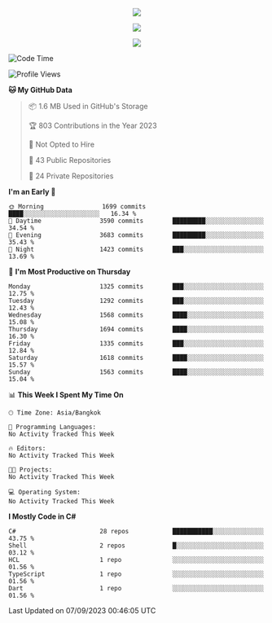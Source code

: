 <p align="center">
  <a href="say-hi.gif"> 
    <img align="center" src="say-hi.gif"/>
  </a>
</p>
<p align="center">
  <a href="https://github.com/htthinh1999">
    <img align="center" src="https://github-readme-stats-kappa-pink.vercel.app/api?username=htthinh1999&show_icons=true&count_private=true&theme=dracula"/>
  </a>
</p>
<p align="center">
  <a href="https://github.com/htthinh1999">
    <img src="https://github-readme-stats-kappa-pink.vercel.app/api/top-langs/?username=htthinh1999&layout=compact&langs_count=6&count_private=true&hide=tsql,hlsl,glsl,shaderlab&theme=dracula"/>
  </a>
</p>

<!--START_SECTION:waka-->
![Code Time](http://img.shields.io/badge/Code%20Time-0%20secs-blue)

![Profile Views](http://img.shields.io/badge/Profile%20Views-0-blue)

**🐱 My GitHub Data** 

> 📦 1.6 MB Used in GitHub's Storage 
 > 
> 🏆 803 Contributions in the Year 2023
 > 
> 🚫 Not Opted to Hire
 > 
> 📜 43 Public Repositories 
 > 
> 🔑 24 Private Repositories 
 > 
**I'm an Early 🐤** 

```text
🌞 Morning                1699 commits        ████░░░░░░░░░░░░░░░░░░░░░   16.34 % 
🌆 Daytime                3590 commits        █████████░░░░░░░░░░░░░░░░   34.54 % 
🌃 Evening                3683 commits        █████████░░░░░░░░░░░░░░░░   35.43 % 
🌙 Night                  1423 commits        ███░░░░░░░░░░░░░░░░░░░░░░   13.69 % 
```
📅 **I'm Most Productive on Thursday** 

```text
Monday                   1325 commits        ███░░░░░░░░░░░░░░░░░░░░░░   12.75 % 
Tuesday                  1292 commits        ███░░░░░░░░░░░░░░░░░░░░░░   12.43 % 
Wednesday                1568 commits        ████░░░░░░░░░░░░░░░░░░░░░   15.08 % 
Thursday                 1694 commits        ████░░░░░░░░░░░░░░░░░░░░░   16.30 % 
Friday                   1335 commits        ███░░░░░░░░░░░░░░░░░░░░░░   12.84 % 
Saturday                 1618 commits        ████░░░░░░░░░░░░░░░░░░░░░   15.57 % 
Sunday                   1563 commits        ████░░░░░░░░░░░░░░░░░░░░░   15.04 % 
```


📊 **This Week I Spent My Time On** 

```text
🕑︎ Time Zone: Asia/Bangkok

💬 Programming Languages: 
No Activity Tracked This Week

🔥 Editors: 
No Activity Tracked This Week

🐱‍💻 Projects: 
No Activity Tracked This Week

💻 Operating System: 
No Activity Tracked This Week
```

**I Mostly Code in C#** 

```text
C#                       28 repos            ███████████░░░░░░░░░░░░░░   43.75 % 
Shell                    2 repos             █░░░░░░░░░░░░░░░░░░░░░░░░   03.12 % 
HCL                      1 repo              ░░░░░░░░░░░░░░░░░░░░░░░░░   01.56 % 
TypeScript               1 repo              ░░░░░░░░░░░░░░░░░░░░░░░░░   01.56 % 
Dart                     1 repo              ░░░░░░░░░░░░░░░░░░░░░░░░░   01.56 % 
```




 Last Updated on 07/09/2023 00:46:05 UTC
<!--END_SECTION:waka-->
